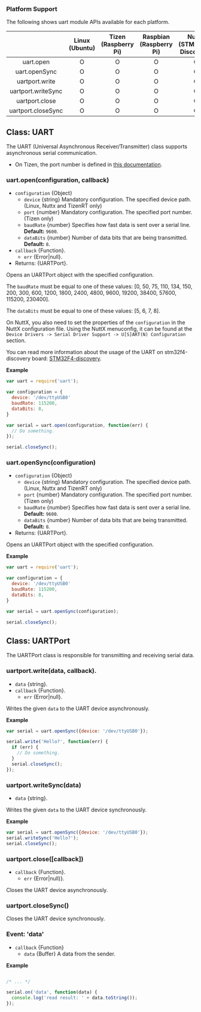 ### Platform Support

The following shows uart module APIs available for each platform.

|  | Linux<br/>(Ubuntu) | Tizen<br/>(Raspberry Pi) | Raspbian<br/>(Raspberry Pi) | NuttX<br/>(STM32F4-Discovery) | TizenRT<br/>(Artik053) |
| :---: | :---: | :---: | :---: | :---: | :---: |
| uart.open             | O | O | O | O | O |
| uart.openSync         | O | O | O | O | O |
| uartport.write        | O | O | O | O | O |
| uartport.writeSync    | O | O | O | O | O |
| uartport.close        | O | O | O | O | O |
| uartport.closeSync    | O | O | O | O | O |

## Class: UART

The UART (Universal Asynchronous Receiver/Transmitter) class supports asynchronous serial communication.

* On Tizen, the port number is defined in [this documentation](../targets/tizen/SystemIO-Pin-Information-Tizen.md#uart).

### uart.open(configuration, callback)
* `configuration` {Object}
  * `device` {string} Mandatory configuration. The specified device path.(Linux, Nuttx and TizenRT only)
  * `port` {number} Mandatory configuration. The specified port number. (Tizen only)
  * `baudRate` {number} Specifies how fast data is sent over a serial line. **Default:** `9600`.
  * `dataBits` {number} Number of data bits that are being transmitted. **Default:** `8`.
* `callback` {Function}.
  * `err` {Error|null}.
* Returns: {UARTPort}.

Opens an UARTPort object with the specified configuration.

The `baudRate` must be equal to one of these values: [0, 50, 75, 110, 134, 150, 200, 300, 600, 1200, 1800, 2400, 4800, 9600, 19200, 38400, 57600, 115200, 230400].

The `dataBits` must be equal to one of these values: [5, 6, 7, 8].

On NuttX, you also need to set the properties of the `configuration` in the NuttX configuration file. Using the NuttX menuconfig, it can be found at the `Device Drivers -> Serial Driver Support -> U[S]ART(N) Configuration` section.

You can read more information about the usage of the UART on stm32f4-discovery board: [STM32F4-discovery](../targets/nuttx/stm32f4dis/IoT.js-API-Stm32f7nucleo.md#uart).

**Example**

```js
var uart = require('uart');

var configuration = {
  device: '/dev/ttyUSB0'
  baudRate: 115200,
  dataBits: 8,
}

var serial = uart.open(configuration, function(err) {
  // Do something.
});

serial.closeSync();

```

### uart.openSync(configuration)
* `configuration` {Object}
  * `device` {string} Mandatory configuration. The specified device path. (Linux, Nuttx and TizenRT only)
  * `port` {number} Mandatory configuration. The specified port number. (Tizen only)
  * `baudRate` {number} Specifies how fast data is sent over a serial line. **Default:** `9600`.
  * `dataBits` {number} Number of data bits that are being transmitted. **Default:** `8`.
* Returns: {UARTPort}.

Opens an UARTPort object with the specified configuration.

**Example**

```js
var uart = require('uart');

var configuration = {
  device: '/dev/ttyUSB0'
  baudRate: 115200,
  dataBits: 8,
}

var serial = uart.openSync(configuration);

serial.closeSync();

```

## Class: UARTPort
The UARTPort class is responsible for transmitting and receiving serial data.

### uartport.write(data, callback).
* `data` {string}.
* `callback` {Function}.
  * `err` {Error|null}.

Writes the given `data` to the UART device asynchronously.

**Example**

```js
var serial = uart.openSync({device: '/dev/ttyUSB0'});

serial.write('Hello?', function(err) {
  if (err) {
    // Do something.
  }
  serial.closeSync();
});

```

### uartport.writeSync(data)
* `data` {string}.

Writes the given `data` to the UART device synchronously.

**Example**

```js
var serial = uart.openSync({device: '/dev/ttyUSB0'});
serial.writeSync('Hello?');
serial.closeSync();

```

### uartport.close([callback])
* `callback` {Function}.
  * `err` {Error|null)}.

Closes the UART device asynchronously.

### uartport.closeSync()

Closes the UART device synchronously.

### Event: 'data'
* `callback` {Function}
  * `data` {Buffer} A data from the sender.

**Example**

```js

/* ... */

serial.on('data', function(data) {
  console.log('read result: ' + data.toString());
});

```
